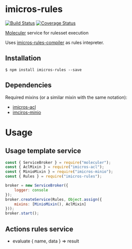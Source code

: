 # imicros-rules
[![Build Status](https://travis-ci.org/al66/imicros-rules.svg?branch=master)](https://travis-ci.org/al66/imicros-rules)
[![Coverage Status](https://coveralls.io/repos/github/al66/imicros-rules/badge.svg?branch=master)](https://coveralls.io/github/al66/imicros-rules?branch=master)

[Moleculer](https://github.com/moleculerjs/moleculer) service for rulesset execution

Uses [imicros-rules-compiler](https://github.com/al66/imicros-rules-compiler) as rules intepreter.

## Installation
```
$ npm install imicros-rules --save
```
## Dependencies
Required mixins (or a similar mixin with the same notation):
- [imicros-acl](https://github.com/al66/imicros-acl)
- [imciros-minio](https://github.com/al66/imicros-minio)

# Usage
## Usage template service
```js
const { ServiceBroker } = require("moleculer");
const { AclMixin } = require("imicros-acl");
const { MinioMixin } = require("imicros-minio");
const { Rules } = require("imicros-rules");

broker = new ServiceBroker({
    logger: console
});
broker.createService(Rules, Object.assign({ 
    mixins: [MinioMixin(), AclMixin]
}));
broker.start();
```
## Actions rules service
- evaluate { name, data } => result  




